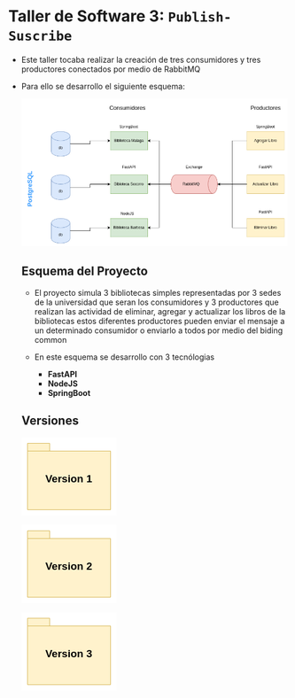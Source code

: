 # Taller de Software 3: `Publish-Suscribe`

* Este taller tocaba realizar la creación de tres consumidores y tres productores conectados por medio de RabbitMQ 
* Para ello se desarrollo el siguiente esquema:

    ![Esquema Proyecto](/images/RabbitMQ.png)

    ## Esquema del Proyecto

    * El proyecto simula 3 bibliotecas simples representadas por 3 sedes de la universidad que seran los consumidores y 3 productores que realizan las actividad de eliminar, agregar y actualizar los libros de la bibliotecas estos diferentes productores pueden enviar el mensaje a un determinado consumidor o enviarlo a todos por medio del biding common

    * En este esquema se desarrollo con 3 tecnólogias 
        * **FastAPI**
        * **NodeJS**
        * **SpringBoot**
    
    ## Versiones

    [![Version 1](/images/Version1.png)](/Version%201/)

    [![Version 2](/images/Version2.png)](/version2/)

    [![Version 3](/images/Version3.png)]()